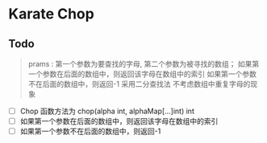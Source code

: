 # Karate Chop

## Todo

> prams : 第一个参数为要查找的字母, 第二个参数为被寻找的数组；
> 如果第一个参数在后面的数组中，则返回该字母在数组中的索引
> 如果第一个参数不在后面的数组中，则返回-1
> 采用二分查找法
> 不考虑数组中重复字母的现象


* [ ] Chop 函数方法为 chop(alpha int, alphaMap[...]int) int
* [ ] 如果第一个参数在后面的数组中，则返回该字母在数组中的索引
* [ ] 如果第一个参数不在后面的数组中，则返回-1